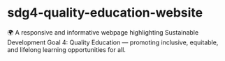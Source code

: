 # sdg4-quality-education-website
🌍 A responsive and informative webpage highlighting Sustainable Development Goal 4: Quality Education — promoting inclusive, equitable, and lifelong learning opportunities for all.
